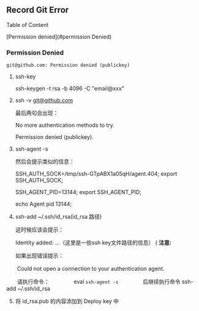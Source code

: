 ## Record Git Error

Table of Content

 [Permission denied](#permission Denied)

### Permission Denied 

```shell
git@github.com: Permission denied (publickey)
```


1.  ssh-key 

    ssh-keygen -t rsa -b 4096 -C "email@xxx"

2. ssh -v git@github.com

    最后两句会出现：

    No more authentication methods to try.  

    Permission denied (publickey).

3. ssh-agent -s

    然后会提示类似的信息：

    SSH_AUTH_SOCK=/tmp/ssh-GTpABX1a05qH/agent.404; export SSH_AUTH_SOCK;  

    SSH_AGENT_PID=13144; export SSH_AGENT_PID;  

    echo Agent pid 13144;

4. ssh-add ~/.ssh/id_rsa(id_rsa 路径)

    这时候应该会提示：

    Identity added: ...（这里是一些ssh key文件路径的信息）
    (
    **注意:**

    如果出现错误提示：

　　Could not open a connection to your authentication agent.

　　请执行命令：
　　
　　eval `ssh-agent -s`
　　
　　后继续执行命令 ssh-add ~/.ssh/id_rsa

5. 将 id_rsa.pub 的内容添加到 Deploy key 中
